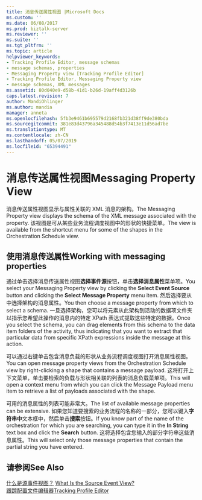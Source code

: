 ```yaml
---
title: 消息传送属性视图 |Microsoft Docs
ms.custom: ''
ms.date: 06/08/2017
ms.prod: biztalk-server
ms.reviewer: ''
ms.suite: ''
ms.tgt_pltfrm: ''
ms.topic: article
helpviewer_keywords:
- Tracking Profile Editor, message schemas
- message schemas, properties
- Messaging Property view [Tracking Profile Editor]
- Tracking Profile Editor, Messaging Property view
- message schemas, XML messages
ms.assetid: 80d040e9-d58b-41d1-b26d-19aff4d3126b
caps.latest.revision: 7
author: MandiOhlinger
ms.author: mandia
manager: anneta
ms.openlocfilehash: 5fb3e9461b695579d2168fb321d38ff9de380bda
ms.sourcegitcommit: 381e83d43796a345488d54b3f7413e11d56ad7be
ms.translationtype: MT
ms.contentlocale: zh-CN
ms.lasthandoff: 05/07/2019
ms.locfileid: "65394491"
---
```

# <a name="messaging-property-view"></a><span data-ttu-id="18f48-102">消息传送属性视图</span><span class="sxs-lookup"><span data-stu-id="18f48-102">Messaging Property View</span></span>
<span data-ttu-id="18f48-103">消息传送属性视图显示与属性关联的 XML 消息的架构。</span><span class="sxs-lookup"><span data-stu-id="18f48-103">The Messaging Property view displays the schema of the XML message associated with the property.</span></span> <span data-ttu-id="18f48-104">该视图是可从某些业务流程调度视图中的形状的快捷菜单。</span><span class="sxs-lookup"><span data-stu-id="18f48-104">The view is available from the shortcut menu for some of the shapes in the Orchestration Schedule view.</span></span>  
  
## <a name="working-with-messaging-properties"></a><span data-ttu-id="18f48-105">使用消息传送属性</span><span class="sxs-lookup"><span data-stu-id="18f48-105">Working with messaging properties</span></span>  
 <span data-ttu-id="18f48-106">通过单击选择消息传送属性视图**选择事件源**按钮，单击**选择消息属性**菜单项。</span><span class="sxs-lookup"><span data-stu-id="18f48-106">You select your Messaging Property view by clicking the **Select Event Source** button and clicking the **Select Message Property** menu item.</span></span> <span data-ttu-id="18f48-107">然后选择要从中选择架构的消息属性。</span><span class="sxs-lookup"><span data-stu-id="18f48-107">You then choose a message property from which to select a schema.</span></span> <span data-ttu-id="18f48-108">一旦选择架构，您可以将元素从此架构到活动的数据项文件夹以指示您希望此操作的消息内的特定 XPath 表达式提取这些特定的数据。</span><span class="sxs-lookup"><span data-stu-id="18f48-108">Once you select the schema, you can drag elements from this schema to the data item folders of the activity, thus indicating that you want to extract that particular data from specific XPath expressions inside the message at this action.</span></span>  
  
 <span data-ttu-id="18f48-109">可以通过右键单击包含消息负载的形状从业务流程调度视图打开消息属性视图。</span><span class="sxs-lookup"><span data-stu-id="18f48-109">You can open message property views from the Orchestration Schedule view by right-clicking a shape that contains a message payload.</span></span> <span data-ttu-id="18f48-110">这将打开上下文菜单，单击要检索的负载与形状相关联的列表的消息负载菜单项。</span><span class="sxs-lookup"><span data-stu-id="18f48-110">This will open a context menu from which you can click the Message Payload menu item to retrieve a list of payloads associated with the shape.</span></span>  
  
 <span data-ttu-id="18f48-111">可用的消息属性的列表可能非常大。</span><span class="sxs-lookup"><span data-stu-id="18f48-111">The list of available message properties can be extensive.</span></span> <span data-ttu-id="18f48-112">如果您知道要搜索的业务流程的名称的一部分，您可以键入**字符串中**文本框中，然后单击**搜索**按钮。</span><span class="sxs-lookup"><span data-stu-id="18f48-112">If you know part of the name of the orchestration for which you are searching, you can type it in the **In String** text box and click the **Search** button.</span></span> <span data-ttu-id="18f48-113">这将选择包含您输入的部分字符串这些消息属性。</span><span class="sxs-lookup"><span data-stu-id="18f48-113">This will select only those message properties that contain the partial string you have entered.</span></span>  
  
## <a name="see-also"></a><span data-ttu-id="18f48-114">请参阅</span><span class="sxs-lookup"><span data-stu-id="18f48-114">See Also</span></span>  
 <span data-ttu-id="18f48-115">[什么是源事件视图？](../core/what-is-the-source-event-view.md) </span><span class="sxs-lookup"><span data-stu-id="18f48-115">[What Is the Source Event View?](../core/what-is-the-source-event-view.md) </span></span>  
 [<span data-ttu-id="18f48-116">跟踪配置文件编辑器</span><span class="sxs-lookup"><span data-stu-id="18f48-116">Tracking Profile Editor</span></span>](../core/tracking-profile-editor.md)